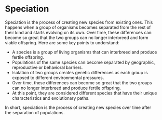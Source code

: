 # Speciation

Speciation is the process of creating new species from existing ones. This happens when a group of organisms becomes separated from the rest of their kind and starts evolving on its own. Over time, these differences can become so great that the two groups can no longer interbreed and form viable offspring. Here are some key points to understand:
- A species is a group of living organisms that can interbreed and produce fertile offspring.
- Populations of the same species can become separated by geographic, reproductive or behavioral barriers.
- Isolation of two groups creates genetic differences as each group is exposed to different environmental pressures.
- Over time, these differences can become so great that the two groups can no longer interbreed and produce fertile offspring.
- At this point, they are considered different species that have their unique characteristics and evolutionary paths.

In short, speciation is the process of creating new species over time after the separation of populations.
